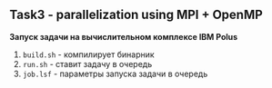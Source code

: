 ## Task3 - parallelization using MPI + OpenMP

**Запуск задачи на вычислительном комплексе IBM Polus**

1. ```build.sh``` - компилирует бинарник
2. ```run.sh``` - ставит задачу в очередь
3. ```job.lsf``` - параметры запуска задачи в очередь
